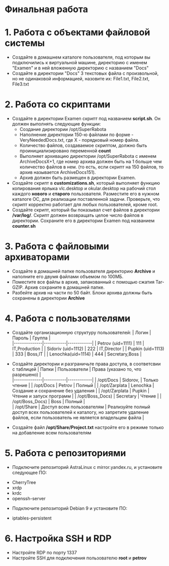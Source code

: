 
# Финальная работа


# 1. Работа с объектами файловой системы
* Создайте в домашнем каталоге пользователя, под которым вы подключились к виртуальной машине, директорию с именем "Examen" и в ней вложенную директорию с названием "Docs"
* Создайте в директории "Docs" 3 текстовых файла с произвольной, но не одинаковой информацией, назовите их: File1.txt, File2.txt, File3.txt

# 2. Работа со скриптами
* Создайте в директории Examen скрипт под названием **script.sh**. Он должен выполнять следующие функции:
  - Создание директории /opt/SuperRabota
  - Наполнение директории 150-ю файлами по форме - VeryNeededDocs.txt, где X - порядковый номер файла.
  - Количество файлов, создаваемое скриптом, должно быть проинициализировано переменной **count**
  - Выполняет архивацию директории /opt/SuperRabota с именем ArchiveDocsX+1, где номер архива должен быть на 1 больше чем количество файлов в нем. (то есть, если скрипт на 150 файлов, то архив называется ArchiveDocs151).
  - Архив должен быть размещен в директории Examen.
* Создайте скрипт в **customizations.sh**, который выполняет функцию копирования ярлыка vlc.desktop и okular.desktop на рабочий стол каждого **нового** и **старого** пользователя. Разместите его в нужном каталоге ОС, для реализации поставленной задачи. Проверьте, что скрипт корректно работает для любых пользователей, кроме root.
* Создайте скрипт, который бы показывал счет файлов в директории **/var/log/**. Скрипт должен возвращать целое число файлов в директории. Сохраните его в директории Examen под названием **counter.sh**

# 3. Работа с файловыми архиваторами
* Создайте в домашней папке пользователя директорию **Archive** и наполните его двумя файлами объемом по 100МБ.
* Поместите все файлы в архив, запакованный с помощью сжатия Tar-GZIP. Архив сохраните в домашней папке.
* Разбейте архив на части по 50 байт. Блоки архива должны быть сохранены в директории **Archive**

# 4. Работа с пользователями
* Создайте организационную структуру пользователей:
| Логин        | Пароль   | Группа   |   
|--------------|-----------|------------|
| Petrov (uid=1111) | 111     | IT,Production       |
| Sidoriv (uid=1112)     | 222  | IT,Director       |
| Pupkin (uid=1113) | 333     | Boss,IT      |
| Lenochka(uid=1114) | 444     | Secretary,Boss     |

* Создайте директории и разграничьте права доступа, в соответсвии с таблицей
| Папки        | Пользователи   | Права (указано то, что разрешено)   |   
|--------------|-----------|------------|
| /opt/Docs | Sidorov,    | Только чтение       |
| /opt/Docs | Petrov   | Полный     |
| /opt/Zarplata    | Lenochka  | Создание и сохранение без удаления     |
| /opt/Zarplata    | Pupkin  | Чтение и запуск программ    |
| /opt/Boss_Docs) | Secretary     | Чтение    |
| /opt/Boss_Docs) | Boss     | Полный    |  
| /opt/Share | Доступ всем пользователям     | Реализуйте полный доступ всех пользователей к каталогу, но запретите удаление файлов, если пользователь не является владельцем файла   |

* Создайте файл **/opt/Share/Project.txt** настройте его в режиме только на добавление всем пользователям

# 5. Работа с репозиториями
* Подключите репозиторий AstraLinux с mirror.yandex.ru, и установите следующее ПО:
 - CherryTree
 - xrdp
 - krdc
 - openssh-server
* Подключите репозиторий Debian 9 и установите ПО:
 - iptables-persistent

# 6. Настройка SSH и RDP
* Настройте RDP по порту 1337
* Настройте SSH для подключения пользователю **root** и **petrov**
